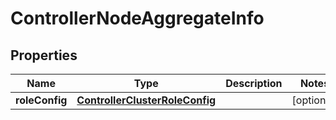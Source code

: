 # ControllerNodeAggregateInfo

## Properties
Name | Type | Description | Notes
------------ | ------------- | ------------- | -------------
**roleConfig** | [**ControllerClusterRoleConfig**](ControllerClusterRoleConfig.md) |  |  [optional]
